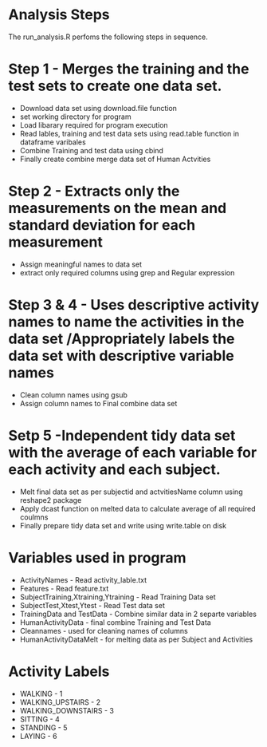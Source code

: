 # Analysis Steps
The run_analysis.R perfoms the following steps in sequence.
# Step 1 - Merges the training and the test sets to create one data set.
- Download data set using download.file function
- set working directory for program
- Load libarary required for program execution
- Read lables, training and test data sets using read.table function in dataframe varibales
- Combine Training and test data using cbind
- Finally create combine merge data set of Human Actvities

# Step 2 - Extracts only the measurements on the mean and standard deviation for each measurement
 - Assign meaningful names to data set
 - extract only required columns using grep and Regular expression
 
# Step 3 & 4 -  Uses descriptive activity names to name the activities in the data set /Appropriately labels the data set with descriptive variable names
 - Clean column names using gsub
 - Assign column names to Final combine data set
 
# Setp 5 -Independent tidy data set with the average of each variable for each activity and each subject.
-  Melt final data set as per subjectid and actvitiesName column using reshape2 package
-  Apply dcast function on melted data to calculate average of all required coulmns
-  Finally prepare tidy data set and write using write.table on disk

# Variables used in program
- ActivityNames - Read activity_lable.txt 
- Features - Read feature.txt
- SubjectTraining,Xtraining,Ytraining - Read Training Data set
- SubjectTest,Xtest,Ytest - Read Test data set
- TrainingData and TestData - Combine similar data in 2 separte variables
- HumanActivityData - final combine Training and Test Data
- Cleannames - used for cleaning names of columns
- HumanActivityDataMelt - for melting data as per Subject and Activities

# Activity Labels
- WALKING - 1
- WALKING_UPSTAIRS - 2
- WALKING_DOWNSTAIRS - 3
- SITTING - 4
- STANDING - 5
- LAYING - 6
